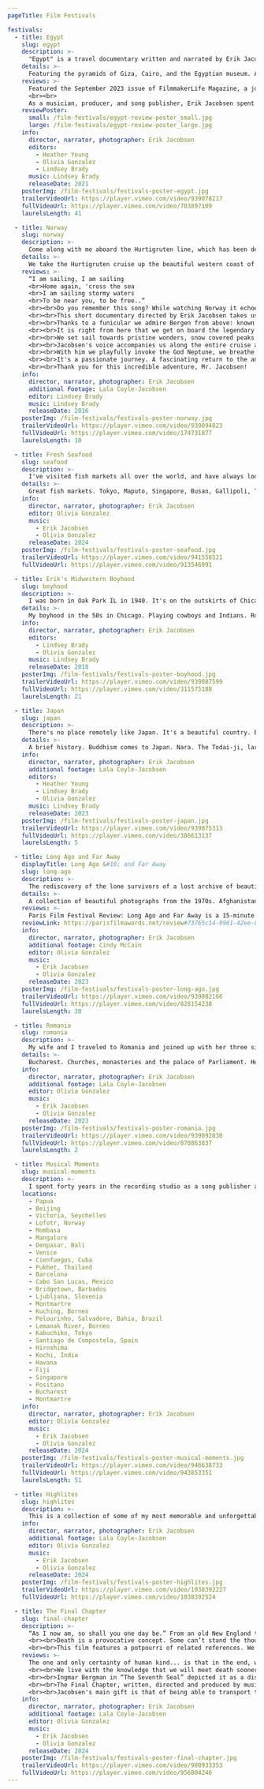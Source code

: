 ```yaml
---
pageTitle: Film Festivals

festivals:
  - title: Egypt
    slug: egypt
    description: >-
      "Egypt" is a travel documentary written and narrated by Erik Jacobsen. It features photos from his two trips to Egypt, local indigenous music, and fascinating historical facts from research into this amazing and long lived civilization. It includes some of the most iconic artistic works and monumental structures of ancient Egypt.
    details: >-
      Featuring the pyramids of Giza, Cairo, and the Egyptian museum. A visit to a nightclub on a Nile river boat. Thebes, and the Karnack and Luxor temples. Tombs in the valley of the Kings and Queens. Tutankhamun, Akhenaten, and Ramesses the Great. Cleopatra, the last queen. Her romances and death.
    reviews: >-
      Featured the September 2023 issue of FilmmakerLife Magazine, a journal devoted to the serious and impassioned discussion of cinema. Click to enlarge.
      <br><br>
      As a musician, producer, and song publisher, Erik Jacobsen spent a long, rewarding career finding and nurturing young, unknown singer-songwriters, helping them realize their full artistic potential and commercial success. After 30 years of making hit records, he has since focused on producing short films about his extensive travels. What began as an effort to write an autobiography, blossomed into the full-blown creative pursuit of storytelling through video production.
    reviewPoster:
      small: /film-festivals/egypt-review-poster_small.jpg
      large: /film-festivals/egypt-review-poster_large.jpg
    info:
      director, narrator, photographer: Erik Jacobsen
      editors:
        - Heather Young
        - Olivia Gonzalez
        - Lindsey Brady
      music: Lindsey Brady
      releaseDate: 2021
    posterImg: /film-festivals/festivals-poster-egypt.jpg
    trailerVideoUrl: https://player.vimeo.com/video/939078217
    fullVideoUrl: https://player.vimeo.com/video/703897109
    laurelsLength: 41

  - title: Norway
    slug: norway
    description: >-
      Come along with me aboard the Hurtigruten line, which has been delivering passengers, supplies, and mail up and down the coast of Norway for over a century. Starting in Bergen, we head northward far into the Arctic Circle, stopping at lots of small, charming towns, and villages along the way. Our cruise reaches the northern tip of Norway, only 750 miles from the north pole. The long rugged coastline offers beautiful scenery, with snow covered peaks, hills, green valleys, peninsulas, a thousand fiords, and 250,000 islands. It's a wonderful voyage. Come on along.
    details: >-
      We take the Hurtigruten cruise up the beautiful western coast of Norway. Ride the Funicular to the top of Mount Floyen for a spectacular view of Bergen. We cruised northward. Visits to the small towns of Alesund and Molde. Northward to Trondheim, where we see the Nidaros Cathedral and Stiftsgarden , one of the largest wooden building in Scandinavia. In Bodo, a visit to Saltstraumen, with one of the world's fastest tides. We enter the arctic circle with a shipboard ceremony on deck. The spectacular, narrow Trollfjord. The far north fishing port of Honningsvag. Drinks at the ice bar. A Viking dinner at a re-creation of the world's largest Viking longhouse in Lofoten. Visit to a Sami tent where we meet the couple Innuta and Io. A fantastic voyage.
    reviews: >-
      “I am sailing, I am sailing
      <br>Home again, 'cross the sea
      <br>I am sailing stormy waters
      <br>To be near you, to be free..”
      <br><br>Do you remember this song? While watching Norway it echoed in my head the entire time.
      <br><br>This short documentary directed by Erik Jacobsen takes us to the icy northern waters along one of the most fascinating coastlines in the world.
      <br><br>Thanks to a funicular we admire Bergen from above: known as 'the city of Seven Mountains' and famous for its colorful wooden houses and historic wharf that sits on the harbor overlooking the scenic Byfjorden.
      <br><br>It is right from here that we get on board the legendary Hurtigruten line and prepare our eyes and our heart to admire the warm villages's colors compared to the cold northern light.
      <br><br>We set sail towards pristine wonders, snow covered peaks and lush silent landscapes where only the noise of nature and the currents swirling beneath the visible surface can be heard.
      <br><br>Jacobsen's voice accompanies us along the entire cruise as a good friend with whom we are exploring thIs breathtaking wonder.
      <br><br>With him we playfully invoke the God Neptune, we breathe the salty smell of the air and of Norwegian seafood; we freeze with him and his lovely wife while they enjoy a drink at the famous Artico Ice Bar and we admire enchanted the ancient Viking  customs, their food, their music.
      <br><br>It's a passionate journey. A fascinating return to the ancient origins.
      <br><br>Thank you for this incredible adventure, Mr. Jacobsen!
    info:
      director, narrator, photographer: Erik Jacobsen
      additional Footage: Lala Coyle-Jacobsen
      editor: Lindsey Brady
      music: Lindsey Brady
      releaseDate: 2016
    posterImg: /film-festivals/festivals-poster-norway.jpg
    trailerVideoUrl: https://player.vimeo.com/video/939094823
    fullVideoUrl: https://player.vimeo.com/video/174731877
    laurelsLength: 10

  - title: Fresh Seafood
    slug: seafood
    description: >-
      I've visited fish markets all over the world, and have always looked for the best seafood restaurants everywhere I've gone. Growing up the son of a Norwegian immigrant, maybe my love for fish has a genetic component. But my dad taught me to bait a hook, catch and clean fish, and how to deal with the small bones, so this passion has developed over many years. In this film, I've compiled some high points of my lifelong love affair with fish.
    details: >-
      Great fish markets. Tokyo, Maputo, Singapore, Busan, Gallipoli, Taipei, Zanzibar, Dubai, Hong Kong, Bergen, Cabo San Lucas, Borneo, Mangalore, and Morocco. Great seafood restaurants. Rinaldi's in Rome,Trishna in Mumbai, Portofino in Italy, and Marbella in Spain.
    info:
      director, narrator, photographer: Erik Jacobsen
      editor: Olivia Gonzalez
      music:
        - Erik Jacobsen
        - Olivia Gonzalez
      releaseDate: 2024
    posterImg: /film-festivals/festivals-poster-seafood.jpg
    trailerVideoUrl: https://player.vimeo.com/video/941558521
    fullVideoUrl: https://player.vimeo.com/video/913546991

  - title: Erik's Midwestern Boyhood
    slug: boyhood
    description: >-
      I was born in Oak Park IL in 1940. It's on the outskirts of Chicago. Although I was the son of Norwegian immigrants, I think I had a pretty typical suburban midwestern American boyhood. In this little film, I share some of my memories from those good old days, which now seem so innocent and long ago.
    details: >-
      My boyhood in the 50s in Chicago. Playing cowboys and Indians. Roy, Rogers and Dale Evans. Erik's allergies and braces. An orchid for Eleanor Roosevelt. Phonograph records. Bozo the clown, Yuma Sumac, and the Calypsonian Blind Blake. 50s radio shows. The Shadow Knows, Inner Sanctum, and the low-down blues on WOPA. Movies. Cartoons and Serials. Erik the collector. YMCA camp. Lots of fishing. Scouting. Cub and Boy Scouts. The 1953 national jamboree in Irvine Ranch California. The Eagle Scout!
    info:
      director, narrator, photographer: Erik Jacobsen
      editors:
        - Lindsey Brady
        - Olivia Gonzalez
      music: Lindsey Brady
      releaseDate: 2018
    posterImg: /film-festivals/festivals-poster-boyhood.jpg
    trailerVideoUrl: https://player.vimeo.com/video/939087599
    fullVideoUrl: https://player.vimeo.com/video/311575188
    laurelsLength: 21

  - title: Japan
    slug: japan
    description: >-
      There's no place remotely like Japan. It's a beautiful country. Everything you eat, see, hear, or do there is all uniquely and singularly Japanese. To the westerner, the people can seem quiet and inscrutable. They may seem distant, but they can be friendly. They're traditional but modern. Serious, but fun loving. Conservative, but sometimes wildly uninhibited. You can find both the pious and the profane. It's a fascinating destination!
    details: >-
      A brief history. Buddhism comes to Japan. Nara. The Todai-ji, largest bronze Buddha and wooden building in the world. Kinkaku-ji, the famous golden pavilion. Kyoto Imperial Palace. Nijo Castle, and the Nightingale floor. Old Kyoto. Kimonos. The bullet train. Humeji Castle, called The Great White Egret. Shinto shrines. Sumo at the Tokyo Arena. Kamakura and the famous Daibutsu Buddha. Tsukiji fish market. Sushi, Kobe beef, and Shabu- Shabu. Udon noodle making class. A taste of music and theater shows. Aomori and its' great illuminated paper floats. Kabukicho nightlife. The Robot Restaurant and its' wild and crazy show!
    info:
      director, narrator, photographer: Erik Jacobsen
      additional footage: Lala Coyle-Jacobsen
      editors:
        - Heather Young
        - Lindsey Brady
        - Olivia Gonzalez
      music: Lindsey Brady
      releaseDate: 2023
    posterImg: /film-festivals/festivals-poster-japan.jpg
    trailerVideoUrl: https://player.vimeo.com/video/939075313
    fullVideoUrl: https://player.vimeo.com/video/386613137
    laurelsLength: 5

  - title: Long Ago and Far Away
    displayTitle: Long Ago &#10; and Far Away
    slug: long-ago
    description: >-
      The rediscovery of the lone survivors of a lost archive of beautiful old photographs, moved me to begin work on my new film. 1/2 century ago, my girlfriend and I traveled the world together, taking pictures as we went. I haven't seen them in years. Working with the images allowed me to revisit some of the wonderful places we explored together, but also evoked bittersweet memories of the relationship and romance we shared when we were young and in love. I've entitled my new film, long ago and far away.
    details: >-
      A collection of beautiful photographs from the 1970s. Afghanistan and the Bamiyan Buddha. Egypt, Marrakesh, La Paz Bolivia, Hong Kong, Kenya, Jamaica, Haiti, Thailand, and Burma. Guatemala and Tikal. Nepal, Ecuadorian Indians. India. Calcutta, Khajuraho, Madras, Mahabalipuram, Varanasi, and Darjeeling. Peru. Cusco and Machu Picchu.
    reviews: >-
      Paris Film Festival Review: Long Ago and Far Away is a 15-minute short documentary by renowned music producer Erik Jacobsen. The title Long Ago and Far Away refers to two things: his relationship with his former girlfriend Cindy McCain during the 70s, and their trips together, all of it explored through photos taken all over the world during their relationship. Jacobsen, who doubles here as a nostalgic and sentimental narrator, elevates McCain's gorgeous photography with interesting facts and anecdotes to create a sort of slideshow of a past love, lost in the mountains and rivers of the most remote places in the world. Afghanistan, Bolivia, and Jamaica are only a few of the countries shown in this poetic short. The beautiful captures of landscapes, traditions, and cultures, the colorful clothing, the foods, and the villages all contribute to creating a moody, evocative film. The beginning of the film is quite unusual, with the director showing us a glimpse of his personal life before the documentary actually starts. The editing is quite simple, a clean succession of beautiful photos. The music is very well curated, which is exactly what we would have expected from a music connoisseur such as Jacobsen. A soft, gentle, and poetic short documentary that revisits Jacobsen's life with his former girlfriend Cindy McCain through their trips around the world.
    reviewLink: https://parisfilmawards.net/review#73765c14-9961-42ee-8f8c-f5cee562d1f0
    info:
      director, narrator, photographer: Erik Jacobsen
      additional footage: Cindy McCain
      editor: Olivia Gonzalez
      music:
        - Erik Jacobsen
        - Olivia Gonzalez
      releaseDate: 2023
    posterImg: /film-festivals/festivals-poster-long-ago.jpg
    trailerVideoUrl: https://player.vimeo.com/video/939082166
    fullVideoUrl: https://player.vimeo.com/video/828154238
    laurelsLength: 30

  - title: Romania
    slug: romania
    description: >-
      My wife and I traveled to Romania and joined up with her three sisters in Bucharest. Their mom was of Romanian heritage. Together, we took a road trip across the country, enjoying its natural beauty and interesting historical landmarks. We also visited several small towns that had once been home to the sister's family. We spent some time with their second cousin Anka, who still lives there. We all loved our brief sojourn in Romania, and the sisters got a little better understanding of where their family had come from.
    details: >-
      Bucharest. Churches, monasteries and the palace of Parliament. Headed out to Transylvania. The Palace Castle, Dracula's Castle, and Sighisoara, a beautiful, fortified medieval town. The Roma people. Romani palaces. The small towns of our Arpasu de Jos and Macedonia. Corbin's fairytale castle. Timisoara. Cathedral and fair.
    info:
      director, narrator, photographer: Erik Jacobsen
      additional footage: Lala Coyle-Jacobsen
      editor: Olivia Gonzalez
      music:
        - Erik Jacobsen
        - Olivia Gonzalez
      releaseDate: 2023
    posterImg: /film-festivals/festivals-poster-romania.jpg
    trailerVideoUrl: https://player.vimeo.com/video/939092030
    fullVideoUrl: https://player.vimeo.com/video/870863837
    laurelsLength: 2

  - title: Musical Moments
    slug: musical-moments
    description: >-
      I spent forty years in the recording studio as a song publisher and record producer. Before that, I played five-string banjo in a small bluegrass group. We toured coast to coast. It was fun, but after several years, I put the banjo down, and began working in the studio producing records. At first, I recorded some of my compositions with my folk music friends: Mama Cass, Danny Doherty, Jerry Yester, Zal Yanovsky, and Henry Diltz. I found great songwriters and artists. Tim Hardin, John Sebastian, Norman Greenbaum, and, later, Chris Isaak. This is how I spent four decades! It was a journey with highs and lows, successes and failures. I got to know the artists, songwriters, and musicians, all with the talent and perseverance to live their lives making music. They all have my deep respect and admiration. It's not easy to do. I was lucky enough to be able to travel the world and I filmed musicians everywhere I went. Folkloric shows and street buskers alike. This film is a collection of live, on-location recordings I shot during my travels.
    locations:
      - Papua
      - Beijing
      - Victoria, Seychelles
      - Lofotr, Norway
      - Mombasa
      - Mangalore
      - Denpasar, Bali
      - Venice
      - Cienfuegos, Cuba
      - Pukhet, Thailand
      - Barcelona
      - Cabo San Lucas, Mexico
      - Bridgetown, Barbados
      - Ljubljana, Slovenia
      - Montmartre
      - Kuching, Borneo
      - Pelourinho, Salvadore, Bahia, Brazil
      - Lemanak River, Borneo
      - Kabuchiko, Tokyo
      - Santiago de Compostela, Spain
      - Hiroshima
      - Kochi, India
      - Havana
      - Fiji
      - Singapore
      - Positano
      - Bucharest
      - Montmartre
    info:
      director, narrator, photographer: Erik Jacobsen
      editor: Olivia Gonzalez
      music:
        - Erik Jacobsen
        - Olivia Gonzalez
      releaseDate: 2024
    posterImg: /film-festivals/festivals-poster-musical-moments.jpg
    trailerVideoUrl: https://player.vimeo.com/video/946638733
    fullVideoUrl: https://player.vimeo.com/video/943853351
    laurelsLength: 51

  - title: Highlites
    slug: highlites
    description: >-
      This is a collection of some of my most memorable and unforgettable travel experiences. Travel is always an adventure: exciting and educational. No matter the destination. You can take a cruise, hit the beaches, or hike in the jungle. Visit the great cities of the world, and historical landmarks. Meet the people. Go to the market. Eat the food. Enjoy the night life and dance to the music. If you get the chance, join in with the crowd at a festival or holiday celebration! You’ll bring home memories to last a lifetime.
    info:
      director, narrator, photographer: Erik Jacobsen
      additional footage: Lala Coyle-Jacobsen
      editor: Olivia Gonzalez
      music:
        - Erik Jacobsen
        - Olivia Gonzalez
      releaseDate: 2024
    posterImg: /film-festivals/festivals-poster-highlites.jpg
    trailerVideoUrl: https://player.vimeo.com/video/1038392227
    fullVideoUrl: https://player.vimeo.com/video/1038392524

  - title: The Final Chapter
    slug: final-chapter
    description: >-
      “As I now am, so shall you one day be.” From an old New England tombstone.
      <br><br>Death is a provocative concept. Some can’t stand the thought and some can’t stop thinking about it. It’s wildly feared and dreaded, but for some, eagerly anticipated. We struggled to comprehend the bigger picture. Is death the end of everything, or is there more? If so, how can we better our personal chances of getting there? 
      <br><br>This film features a potpourri of related references. We have cemeteries, mausoleums, crypts, memorials, mummies, skeletons, caskets, burial rituals, and artistic representations of life in the hereafter. One thing seems certain: sooner or later, when our race is run, the curtain falls on the final chapter.
    reviews: >-
      The one and only certainty of human kind... is that in the end, we all die.
      <br><br>We live with the knowledge that we will meet death sooner or later, but what does it look like? Does it have a look? Is it tangible? Or does it simply come like a gust of wind and take us away?
      <br><br>Ingmar Bergman in “The Seventh Seal” depicted it as a disturbing man dressed in black, Bob Fosse in “All That Jazz” gave it the splendid face of Jessica Lange... but the truth is that we can only imagine or idealize something that we have never seen personally.
      <br><br>The Final Chapter, written, directed and produced by music producer and filmmaker Erik Jacobsen, offers us the opportunity to see how the dead are experienced, celebrated, honored or exorcised depending on the place, customs and culture.
      <br><br>Jacobsen's main gift is that of being able to transport the viewer far away and accompany him to parts of the world that perhaps he will never be able to see in person; his friendly baritone voice leads us to discover the most disparate places: we see the astonishing and catastrophic Pompeii, the classic architecture of Italian cemeteries, Egyptian sarcophagi, embalmed corpses, skulls, bones... we feel amazement and a hint of disgust. The editing of photos and videos shot by the director himself, and the perfect choice of background music, manages to convey an interesting, informative and engaging short film focused on the greatest human fear...
    info:
      director, narrator, photographer: Erik Jacobsen
      additional footage: Lala Coyle-Jacobsen
      editor: Olivia Gonzalez
      music:
        - Erik Jacobsen
        - Olivia Gonzalez
      releaseDate: 2024
    posterImg: /film-festivals/festivals-poster-final-chapter.jpg
    trailerVideoUrl: https://player.vimeo.com/video/980933353
    fullVideoUrl: https://player.vimeo.com/video/956804246
---
```

